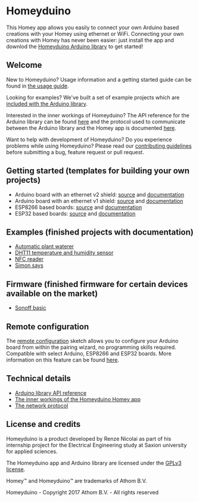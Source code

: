 # Homeyduino

This Homey app allows you easily to connect your own Arduino based creations with your Homey using ethernet or WiFi. Connecting your own creations with Homey has never been easier: just install the app and downlod the [Homeyduino Arduino library](https://github.com/athombv/homey-arduino-library) to get started!

## Welcome

New to Homeyduino? Usage information and a getting started guide can be found in [ the usage guide](https://github.com/athombv/homey-arduino-library/blob/master/docs/usage.md).

Looking for examples? We've built a set of example projects which are [included with the Arduino library](https://github.com/athombv/homey-arduino-library/tree/master/examples).

Interested in the inner workings of Homeyduino? The API reference for the Arduino library can be found [here](https://github.com/athombv/homey-arduino-library/blob/master/docs/api.md) and the protocol used to communicate between the Arduino library and the Homey app is documented [here](https://github.com/athombv/homey-arduino-library/blob/master/docs/protocol.md).

Want to help with development of Homeyduino? Do you experience problems while using Homeyduino? Please read our [contributing guidelines](CONTRIBUTING.md) before submitting a bug, feature request or pull request.

## Getting started (templates for building your own projects)
 * Arduino board with an ethernet v2 shield: [source](https://github.com/athombv/homey-arduino-library/blob/master/examples/Getting%20started/Ethernet_shield_2/Ethernet_shield_2.ino) and [documentation](https://github.com/athombv/homey-arduino-library/blob/master/docs/usage.md#the-basics)
 * Arduino board with an ethernet v1 shield: [source](https://github.com/athombv/homey-arduino-library/blob/master/examples/Getting%20started/Legacy_ethernet_shield/Legacy_ethernet_shield.ino) and [documentation](https://github.com/athombv/homey-arduino-library/blob/master/docs/usage.md#using-the-legacy-arduino-ethernet-shield-v1)
 * ESP8266 based boards: [source](https://github.com/athombv/homey-arduino-library/blob/master/examples/Getting%20started/ESP8266/ESP8266.ino) and [documentation](https://github.com/athombv/homey-arduino-library/blob/master/docs/usage.md#the-basics)
 * ESP32 based boards: [source](https://github.com/athombv/homey-arduino-library/tree/master/examples/Getting%20started/ESP32) and [documentation](https://github.com/athombv/homey-arduino-library/blob/master/docs/usage.md#the-basics)

## Examples (finished projects with documentation)

 * [Automatic plant waterer](https://github.com/athombv/homey-arduino-library/tree/master/examples/Example%20projects/Automatic_plant_waterer)
 * [DHT11 temperature and humidity sensor](https://github.com/athombv/homey-arduino-library/tree/master/examples/Example%20projects/dht11)
 * [NFC reader](https://github.com/athombv/homey-arduino-library/blob/master/examples/Example%20projects/nfc_reader)
 * [Simon says](https://github.com/athombv/homey-arduino-library/blob/master/examples/Example%20projects/Simon_says)

## Firmware (finished firmware for certain devices available on the market)
 * [Sonoff basic](https://github.com/athombv/homey-arduino-library/blob/master/examples/Devices/Sonoff_Basic/Sonoff_Basic.ino)

## Remote configuration
The [remote configuration](https://github.com/athombv/homey-arduino-library/blob/master/examples/Remote_configuration/Remote_configuration.ino) sketch allows you to configure your Arduino board from within the pairing wizard, no programming skills required. Compatible with select Arduino, ESP8266 and ESP32 boards. More information on this feature can be found [here](https://github.com/athombv/homey-arduino-library/blob/master/docs/usage.md#2-remote-configuration).

## Technical details
* [Arduino library API reference](https://github.com/athombv/homey-arduino-library/blob/master/docs/api.md)
* [The inner workings of the Homeyduino Homey app](https://github.com/athombv/com.athom.homeyduino/blob/master/technical_details.md)
* [The network protocol](https://github.com/athombv/homey-arduino-library/blob/master/docs/protocol.md)

## License and credits

Homeyduino is a product developed by Renze Nicolai as part of his internship project for the Electrical Engineering study at Saxion university for applied sciences.

The Homeyduino app and Arduino library are licensed under the [GPLv3 license](LICENSE).

Homey™ and Homeyduino™ are trademarks of Athom B.V.

Homeyduino - Copyright 2017 Athom B.V. - All rights reserved
